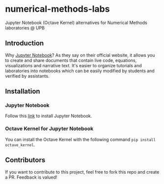 # numerical-methods-labs

Jupyter Notebook (Octave Kernel) alternatives for Numerical Methods laboratories @ UPB

## Introduction

Why [Jupyter Notebook](http://jupyter.org/)?
As they say on their official website, it allows you to create and share documents that contain live code, equations, visualizations and narrative text.
It's easier to organize tutorials and laboratories into notebooks which can be easily modified by students and verified by assistants.

## Installation
### Jupyter Notebook

Follow this [link](http://jupyter.org/install) to install Jupyter Notebook.

### Octave Kernel for Jupyter Notebook

You can install the Octave Kernel with the following command `pip install octave_kernel`.

## Contributors

If you want to contribute to this project, feel free to fork this repo and create a PR.
Feedback is valued!
